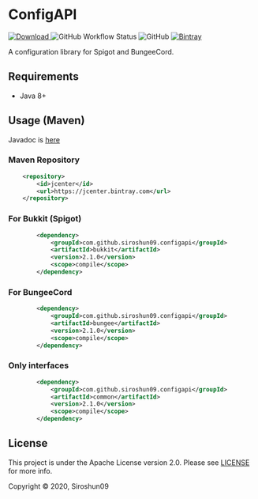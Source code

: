# ConfigAPI

[![Download](https://api.bintray.com/packages/siroshun09/maven/ConfigAPI/images/download.svg) ](https://bintray.com/siroshun09/maven/ConfigAPI/_latestVersion)
![GitHub Workflow Status](https://img.shields.io/github/workflow/status/Siroshun09/ConfigAPI/Java%20CI)
![GitHub](https://img.shields.io/github/license/Siroshun09/ConfigAPI)
[![Bintray](https://img.shields.io/bintray/v/siroshun09/maven/ConfigAPI?color=orange&label=Javadoc)](https://siroshun09.github.io/ConfigAPI/)

A configuration library for Spigot and BungeeCord.

## Requirements

- Java 8+

## Usage (Maven)

Javadoc is [here](https://siroshun09.github.io/ConfigAPI/)

### Maven Repository

```xml
    <repository>
        <id>jcenter</id>
        <url>https://jcenter.bintray.com</url>
    </repository>
```

### For Bukkit (Spigot)

```xml
        <dependency>
            <groupId>com.github.siroshun09.configapi</groupId>
            <artifactId>bukkit</artifactId>
            <version>2.1.0</version>
            <scope>compile</scope>
        </dependency>
```

### For BungeeCord

```xml
        <dependency>
            <groupId>com.github.siroshun09.configapi</groupId>
            <artifactId>bungee</artifactId>
            <version>2.1.0</version>
            <scope>compile</scope>
        </dependency>
```

### Only interfaces

```xml
        <dependency>
            <groupId>com.github.siroshun09.configapi</groupId>
            <artifactId>common</artifactId>
            <version>2.1.0</version>
            <scope>compile</scope>
        </dependency>
```

## License

This project is under the Apache License version 2.0. Please see [LICENSE](LICENSE) for more info.

Copyright © 2020, Siroshun09